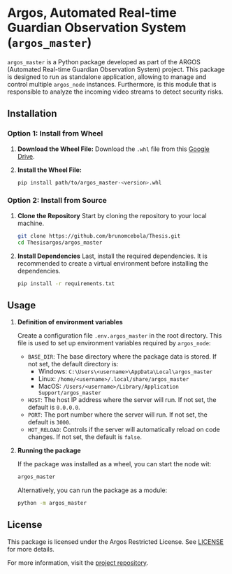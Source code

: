 # Argos, Automated Real-time Guardian Observation System (`argos_master`)

`argos_master` is a Python package developed as part of the ARGOS (Automated Real-time Guardian Observation System) project. This package is designed to run as standalone application, allowing to manage and control multiple `argos_node` instances. Furthermore, is this module that is responsible to analyze the incoming video streams to detect security risks.

## Installation

### Option 1: Install from Wheel

1. **Download the Wheel File:**
   Download the `.whl` file from this [Google Drive](https://drive.google.com/drive/folders/1GuFxLusJYNchRBDVZVQ4Y0kIhF6KaKnR?usp=sharing).

2. **Install the Wheel File:**
   ```bash
   pip install path/to/argos_master-<version>.whl
   ```

### Option 2: Install from Source

1. **Clone the Repository**
   Start by cloning the repository to your local machine.

   ```bash
   git clone https://github.com/brunomcebola/Thesis.git
   cd Thesisargos/argos_master
   ```

2. **Install Dependencies**
   Last, install the required dependencies. It is recommended to create a virtual environment before installing the dependencies.
   ```bash
   pip install -r requirements.txt
   ```

## Usage

1. **Definition of environment variables**

   Create a configuration file `.env.argos_master` in the root directory. This file is used to set up environment variables required by `argos_node`:

   - `BASE_DIR`: The base directory where the package data is stored. If not set, the default directory is:
     - Windows: `C:\Users\<username>\AppData\Local\argos_master`
     - Linux: `/home/<username>/.local/share/argos_master`
     - MacOS: `/Users/<username>/Library/Application Support/argos_master`
   - `HOST`: The host IP address where the server will run. If not set, the default is `0.0.0.0`.
   - `PORT`: The port number where the server will run. If not set, the default is `3000`.
   - `HOT_RELOAD`: Controls if the server will automatically reload on code changes. If not set, the default is `false`.

2. **Running the package**

   If the package was installed as a wheel, you can start the node wit:

   ```bash
   argos_master
   ```

   Alternatively, you can run the package as a module:

   ```bash
   python -m argos_master
   ```

## License

This package is licensed under the Argos Restricted License. See [LICENSE](LICENSE) for more details.

For more information, visit the [project repository](https://github.com/brunomcebola/Thesis).
